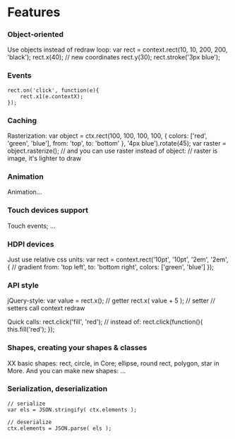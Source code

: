 Features
=============================

### Object-oriented
Use objects instead of redraw loop:
	var rect = context.rect(10, 10, 200, 200, 'black');
	rect.x(40); // new coordinates
	rect.y(30);
	rect.stroke('3px blue');

### Events
	rect.on('click', function(e){
		rect.x1(e.contextX);
	});

### Caching
Rasterization:
	var object = ctx.rect(100, 100, 100, 100, {
		colors: ['red', 'green', 'blue'],
		from: 'top',
		to: 'bottom'
	}, '4px blue').rotate(45);
	var raster = object.rasterize();
	// and you can use raster instead of object:
	// raster is image, it's lighter to draw

### Animation
Animation...

### Touch devices support
Touch events; ...

### HDPI devices
Just use relative css units:
	var rect = context.rect('10pt', '10pt', '2em', '2em', {
		// gradient
		from: 'top left',
		to: 'bottom right',
		colors: ['green', 'blue']
	});

### API style
jQuery-style:
	var value = rect.x(); // getter
	rect.x( value + 5 ); // setter
	// setters call context redraw

Quick calls:
	rect.click('fill', 'red');
	// instead of:
	rect.click(function(){
		this.fill('red');
	});

### Shapes, creating your shapes & classes
XX basic shapes: rect, circle, in Core; ellipse, round rect, polygon, star in More.
And you can make new shapes:
	...

### Serialization, deserialization
	// serialize
	var els = JSON.stringify( ctx.elements );

	// deserialize
	ctx.elements = JSON.parse( els );